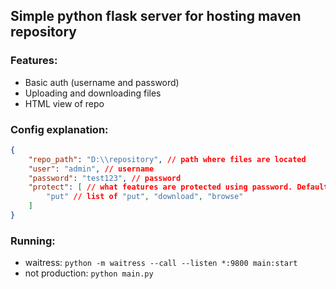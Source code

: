 ## Simple python flask server for hosting maven repository

### Features:
* Basic auth (username and password)
* Uploading and downloading files
* HTML view of repo

### Config explanation:
```json
{
    "repo_path": "D:\\repository", // path where files are located
    "user": "admin", // username 
    "password": "test123", // password
    "protect": [ // what features are protected using password. Defaults to ["put"]
        "put" // list of "put", "download", "browse"
    ]
}
```

### Running:
* waitress: `python -m waitress --call --listen *:9800 main:start`
* not production: `python main.py`